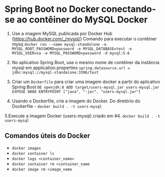 # Spring Boot no Docker conectando-se ao contêiner do MySQL Docker

1. Use a imagem MySQL publicada por Docker Hub (https://hub.docker.com/_/mysql/)
Comando para executar o contêiner mysq
`docker run --name mysql-standalone -e MYSQL_ROOT_PASSWORD=password -e MYSQL_DATABASE=test -e MYSQL_USER=sa -e MYSQL_PASSWORD=password -d mysql:5.6`

2. No aplicativo Spring Boot, use o mesmo nome de contêiner da instância mysql em application.properties
`spring.datasource.url = jdbc:mysql://mysql-standalone:3306/test`

3. Criar um `Dockerfile` para criar uma imagem docker a partir do aplicativo Spring Boot
`DE openjdk:8
ADD target/users-mysql.jar users-mysql.jar
EXPOSE 8086
ENTRYPOINT ["java", "-jar", "users-mysql.jar"]`

4. Usando o Dockerfile, crie a imagem do Docker.
Do diretório do Dockerfile - `docker build . -t users-mysql`

5.Execute a imagem Docker (users-mysql) criado em #4.
`docker build . -t users-mysql`

## Comandos úteis do Docker
- `docker images`
- `docker container ls`
- `docker logs <container_name>`
- `docker container rm <container_name`
- `docker image rm <image_name`

